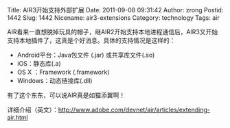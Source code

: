 Title: AIR3开始支持外部扩展
Date: 2011-09-08 09:31:42
Author: zrong
Postid: 1442
Slug: 1442
Nicename: air3-extensions
Category: technology
Tags: air

AIR看来一直想脱掉玩具的帽子，继AIR2开始支持本地进程通信后，AIR3又开始支持本地插件了，这真是个好消息。具体的支持情况是这样的：

-   Android平台：Java包文件 (.jar) 或共享库文件(.so)
-   iOS：静态库(.a)
-   OS X ：Framework (.framework)
-   Windows：动态链接库(.dll)

有了这个东东，可以说AIR真是如猫添翼啊！

详细介绍（英文）：<http://www.adobe.com/devnet/air/articles/extending-air.html>

